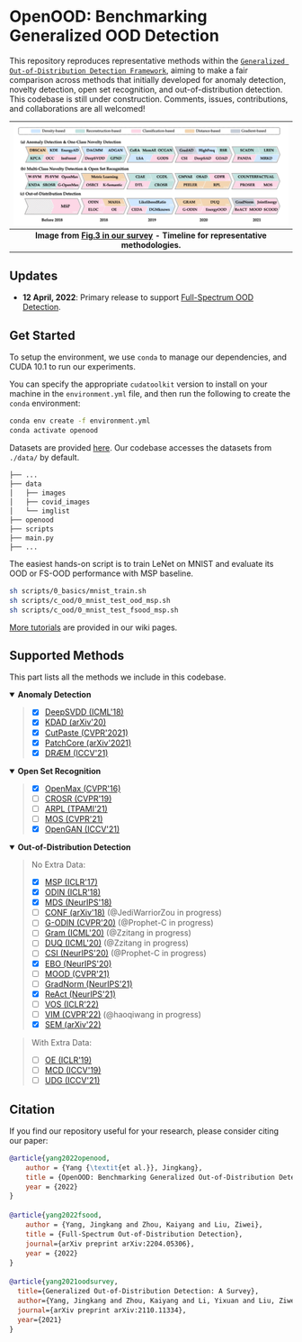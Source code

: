 # OpenOOD: Benchmarking Generalized OOD Detection

This repository reproduces representative methods within the [`Generalized Out-of-Distribution Detection Framework`](https://arxiv.org/abs/2110.11334),
aiming to make a fair comparison across methods that initially developed for anomaly detection, novelty detection, open set recognition, and out-of-distribution detection.
This codebase is still under construction.
Comments, issues, contributions, and collaborations are all welcomed!

| ![timeline.jpg](assets/timeline.jpg) |
|:--:|
| <b>Image from [Fig.3 in our survey](https://arxiv.org/abs/2110.11334) - Timeline for representative methodologies.</b>|


## Updates
- **12 April, 2022**: Primary release to support [Full-Spectrum OOD Detection](https://arxiv.org/abs/2204.05306).

## Get Started


To setup the environment, we use `conda` to manage our dependencies, and CUDA 10.1 to run our experiments.

You can specify the appropriate `cudatoolkit` version to install on your machine in the `environment.yml` file, and then run the following to create the `conda` environment:
```bash
conda env create -f environment.yml
conda activate openood
```

Datasets are provided [here](https://entuedu-my.sharepoint.com/:f:/g/personal/jingkang001_e_ntu_edu_sg/Eso7IDKUKQ9AoY7hm9IU2gIBMWNnWGCYPwClpH0TASRLmg?e=iEYhXO).
Our codebase accesses the datasets from `./data/` by default.
```
├── ...
├── data
│   ├── images
│   ├── covid_images
│   └── imglist
├── openood
├── scripts
├── main.py
├── ...
```

The easiest hands-on script is to train LeNet on MNIST and evaluate its OOD or FS-OOD performance with MSP baseline.
```bash
sh scripts/0_basics/mnist_train.sh
sh scripts/c_ood/0_mnist_test_ood_msp.sh
sh scripts/c_ood/0_mnist_test_fsood_msp.sh
```


[More tutorials](https://github.com/Jingkang50/OpenOOD/wiki/Get-Started) are provided in our wiki pages.

## Supported Methods
This part lists all the methods we include in this codebase.


<details open>
<summary><b>Anomaly Detection</b></summary>

> - [x] [DeepSVDD (ICML'18)](https://github.com/lukasruff/Deep-SVDD-PyTorch)
> - [x] [KDAD (arXiv'20)]()
> - [x] [CutPaste (CVPR'2021)]()
> - [x] [PatchCore (arXiv'2021)]()
> - [x] [DRÆM (ICCV'21)]()
</details>


<details open>
<summary><b>Open Set Recognition</b></summary>

> - [x] [OpenMax (CVPR'16)](https://github.com/13952522076/Open-Set-Recognition)
> - [ ] [CROSR (CVPR'19)](https://nae-lab.org/~rei/research/crosr/)
> - [ ] [ARPL (TPAMI'21)](https://github.com/iCGY96/ARPL)
> - [ ] [MOS (CVPR'21)](https://github.com/deeplearning-wisc/large_scale_ood)
> - [x] [OpenGAN (ICCV'21)](https://github.com/aimerykong/OpenGAN/tree/main/utils)
</details>


<details open>
<summary><b>Out-of-Distribution Detection</b></summary>

> No Extra Data:
> - [x] [MSP (ICLR'17)]()
> - [x] [ODIN (ICLR'18)]()
> - [x] [MDS (NeurIPS'18)]()
> - [ ] [CONF (arXiv'18)](https://github.com/uoguelph-mlrg/confidence_estimation) (@JediWarriorZou in progress)
> - [ ] [G-ODIN (CVPR'20)](https://github.com/guyera/Generalized-ODIN-Implementation) (@Prophet-C in progress)
> - [ ] [Gram (ICML'20)](https://github.com/VectorInstitute/gram-ood-detection) (@Zzitang in progress)
> - [ ] [DUQ (ICML'20)](https://github.com/y0ast/deterministic-uncertainty-quantification) (@Zzitang in progress)
> - [ ] [CSI (NeurIPS'20)](https://github.com/alinlab/CSI) (@Prophet-C in progress)
> - [x] [EBO (NeurIPS'20)](https://github.com/wetliu/energy_ood)
> - [ ] [MOOD (CVPR'21)](https://github.com/deeplearning-wisc/MOOD)
> - [ ] [GradNorm (NeurIPS'21)](https://github.com/deeplearning-wisc/gradnorm_ood)
> - [x] [ReAct (NeurIPS'21)](https://github.com/deeplearning-wisc/react)
> - [ ] [VOS (ICLR'22)](https://github.com/deeplearning-wisc/vos)
> - [ ] [VIM (CVPR'22)](https://ooddetection.github.io/) (@haoqiwang in progress)
> - [x] [SEM (arXiv'22)](https://arxiv.org/abs/2204.05306)

> With Extra Data:
> - [ ] [OE (ICLR'19)]()
> - [ ] [MCD (ICCV'19)]()
> - [ ] [UDG (ICCV'21)]()
</details>

## Citation
If you find our repository useful for your research, please consider citing our paper:
```bibtex
@article{yang2022openood,
    author = {Yang {\textit{et al.}}, Jingkang},
    title = {OpenOOD: Benchmarking Generalized Out-of-Distribution Detection},
    year = {2022}
}

@article{yang2022fsood,
    author = {Yang, Jingkang and Zhou, Kaiyang and Liu, Ziwei},
    title = {Full-Spectrum Out-of-Distribution Detection},
    journal={arXiv preprint arXiv:2204.05306},
    year = {2022}
}

@article{yang2021oodsurvey,
  title={Generalized Out-of-Distribution Detection: A Survey},
  author={Yang, Jingkang and Zhou, Kaiyang and Li, Yixuan and Liu, Ziwei},
  journal={arXiv preprint arXiv:2110.11334},
  year={2021}
}
```
